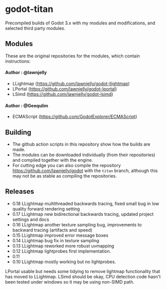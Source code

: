 # godot-titan
Precompiled builds of Godot 3.x with my modules and modifications, and selected third party modules.

## Modules
These are the original repositories for the modules, which contain instructions:

#### Author : @lawnjelly
* LLightmap (https://github.com/lawnjelly/godot-llightmap)
* LPortal (https://github.com/lawnjelly/godot-lportal)
* LSimd (https://github.com/lawnjelly/godot-lsimd)

#### Author : @Geequlim
* ECMAScript (https://github.com/GodotExplorer/ECMAScript)

## Building
* The github action scripts in this repository show how the builds are made.
* The modules can be downloaded individually (from their repositories) and compiled together with the engine.
* For cutting edge you can also compile the repository https://github.com/lawnjelly/godot with the `titan` branch, although this may not be as stable as compiling the repositories.

## Releases

* 0.18 LLightmap multithreaded backwards tracing, fixed small bug in low quality forward rendering setting
* 0.17 LLightmap new bidirectional backwards tracing, updated project settings and docs
* 0.16 LLightmap another texture sampling bug, improvements to backward tracing (artifacts and speed)
* 0.15 LLightmap improved error message boxes
* 0.14 LLightmap bug fix in texture sampling
* 0.13 LLightmap reworked more robust uvmapping
* 0.12 LLightmap lightprobes first implementation.
* 0.11
* 0.10 LLightmap mostly working but no lightprobes.

LPortal usable but needs some tidying to remove lightmap functionality that has moved to LLightmap.
LSimd should be okay, CPU detection code hasn't been tested under windows so it may be using non-SIMD path.
